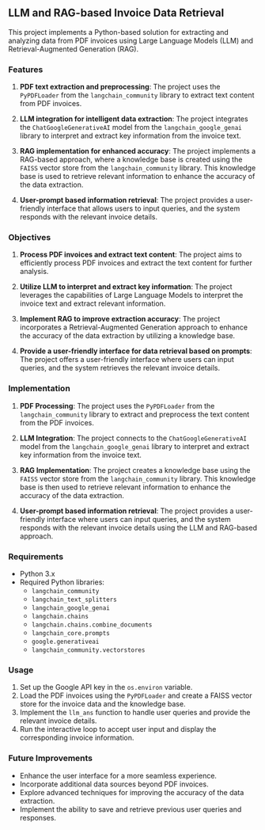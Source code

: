 ## LLM and RAG-based Invoice Data Retrieval

This project implements a Python-based solution for extracting and analyzing data from PDF invoices using Large Language Models (LLM) and Retrieval-Augmented Generation (RAG).

### Features

1. **PDF text extraction and preprocessing**: The project uses the `PyPDFLoader` from the `langchain_community` library to extract text content from PDF invoices.

2. **LLM integration for intelligent data extraction**: The project integrates the `ChatGoogleGenerativeAI` model from the `langchain_google_genai` library to interpret and extract key information from the invoice text.

3. **RAG implementation for enhanced accuracy**: The project implements a RAG-based approach, where a knowledge base is created using the `FAISS` vector store from the `langchain_community` library. This knowledge base is used to retrieve relevant information to enhance the accuracy of the data extraction.

4. **User-prompt based information retrieval**: The project provides a user-friendly interface that allows users to input queries, and the system responds with the relevant invoice details.

### Objectives

1. **Process PDF invoices and extract text content**: The project aims to efficiently process PDF invoices and extract the text content for further analysis.

2. **Utilize LLM to interpret and extract key information**: The project leverages the capabilities of Large Language Models to interpret the invoice text and extract relevant information.

3. **Implement RAG to improve extraction accuracy**: The project incorporates a Retrieval-Augmented Generation approach to enhance the accuracy of the data extraction by utilizing a knowledge base.

4. **Provide a user-friendly interface for data retrieval based on prompts**: The project offers a user-friendly interface where users can input queries, and the system retrieves the relevant invoice details.

### Implementation

1. **PDF Processing**: The project uses the `PyPDFLoader` from the `langchain_community` library to extract and preprocess the text content from the PDF invoices.

2. **LLM Integration**: The project connects to the `ChatGoogleGenerativeAI` model from the `langchain_google_genai` library to interpret and extract key information from the invoice text.

3. **RAG Implementation**: The project creates a knowledge base using the `FAISS` vector store from the `langchain_community` library. This knowledge base is then used to retrieve relevant information to enhance the accuracy of the data extraction.

4. **User-prompt based information retrieval**: The project provides a user-friendly interface where users can input queries, and the system responds with the relevant invoice details using the LLM and RAG-based approach.

### Requirements

- Python 3.x
- Required Python libraries:
  - `langchain_community`
  - `langchain_text_splitters`
  - `langchain_google_genai`
  - `langchain.chains`
  - `langchain.chains.combine_documents`
  - `langchain_core.prompts`
  - `google.generativeai`
  - `langchain_community.vectorstores`

### Usage

1. Set up the Google API key in the `os.environ` variable.
2. Load the PDF invoices using the `PyPDFLoader` and create a FAISS vector store for the invoice data and the knowledge base.
3. Implement the `llm_ans` function to handle user queries and provide the relevant invoice details.
4. Run the interactive loop to accept user input and display the corresponding invoice information.

### Future Improvements

- Enhance the user interface for a more seamless experience.
- Incorporate additional data sources beyond PDF invoices.
- Explore advanced techniques for improving the accuracy of the data extraction.
- Implement the ability to save and retrieve previous user queries and responses.
